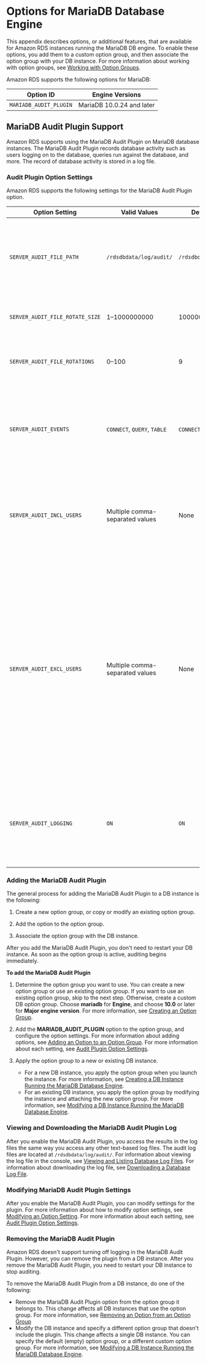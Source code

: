# Options for MariaDB Database Engine<a name="Appendix.MariaDB.Options"></a>

This appendix describes options, or additional features, that are available for Amazon RDS instances running the MariaDB DB engine\. To enable these options, you add them to a custom option group, and then associate the option group with your DB instance\. For more information about working with option groups, see [Working with Option Groups](USER_WorkingWithOptionGroups.md)\.

Amazon RDS supports the following options for MariaDB: 


| Option ID | Engine Versions | 
| --- | --- | 
|  `MARIADB_AUDIT_PLUGIN`  |  MariaDB 10\.0\.24 and later  | 

## MariaDB Audit Plugin Support<a name="Appendix.MariaDB.Options.AuditPlugin"></a>

Amazon RDS supports using the MariaDB Audit Plugin on MariaDB database instances\. The MariaDB Audit Plugin records database activity such as users logging on to the database, queries run against the database, and more\. The record of database activity is stored in a log file\.

### Audit Plugin Option Settings<a name="Appendix.MariaDB.Options.AuditPlugin.Options"></a>

Amazon RDS supports the following settings for the MariaDB Audit Plugin option\. 


| Option Setting | Valid Values | Default Value | Description | 
| --- | --- | --- | --- | 
| `SERVER_AUDIT_FILE_PATH` | `/rdsdbdata/log/audit/` | `/rdsdbdata/log/audit/` |  The location of the log file\. The log file contains the record of the activity specified in `SERVER_AUDIT_EVENTS`\. For more information, see [Viewing and Listing Database Log Files](USER_LogAccess.md#USER_LogAccess.Procedural.Viewing) and [MariaDB Database Log Files](USER_LogAccess.Concepts.MariaDB.md)\.   | 
| `SERVER_AUDIT_FILE_ROTATE_SIZE` | 1–1000000000 | 1000000 |  The size in bytes that when reached, causes the file to rotate\. For more information, see [Log File Size](USER_LogAccess.Concepts.MariaDB.md#USER_LogAccess.MariaDB.LogFileSize)\.   | 
| `SERVER_AUDIT_FILE_ROTATIONS` | 0–100 | 9 |  The number of log rotations to save\. For more information, see [Log File Size](USER_LogAccess.Concepts.MariaDB.md#USER_LogAccess.MariaDB.LogFileSize) and [Downloading a Database Log File](USER_LogAccess.md#USER_LogAccess.Procedural.Downloading)\.   | 
| `SERVER_AUDIT_EVENTS` | `CONNECT`, `QUERY`, `TABLE` | `CONNECT`, `QUERY` |  The types of activity to record in the log\. Installing the MariaDB Audit Plugin is itself logged\.  [\[See the AWS documentation website for more details\]](http://docs.aws.amazon.com/AmazonRDS/latest/UserGuide/Appendix.MariaDB.Options.html) For MariaDB, `CONNECT`, `QUERY`, and `TABLE` are supported\. For MySQL, `CONNECT` and `QUERY` are supported\.  | 
| `SERVER_AUDIT_INCL_USERS` | Multiple comma\-separated values | None |  Include only activity from the specified users\. By default, activity is recorded for all users\. If a user is specified in both `SERVER_AUDIT_EXCL_USERS` and `SERVER_AUDIT_INCL_USERS`, then activity is recorded for the user\.   | 
| `SERVER_AUDIT_EXCL_USERS` | Multiple comma\-separated values | None |  Exclude activity from the specified users\. By default, activity is recorded for all users\. If a user is specified in both `SERVER_AUDIT_EXCL_USERS` and `SERVER_AUDIT_INCL_USERS`, then activity is recorded for the user\.   The `rdsadmin` user queries the database every second to check the health of the database\. Depending on your other settings, this activity can possibly cause the size of your log file to grow very large, very quickly\. If you don't need to record this activity, add the `rdsadmin` user to the `SERVER_AUDIT_EXCL_USERS` list\.    `CONNECT` activity is always recorded for all users, even if the user is specified for this option setting\.    | 
| `SERVER_AUDIT_LOGGING` | `ON` | `ON` |  Logging is active\. The only valid value is `ON`\. Amazon RDS does not support deactivating logging\. If you want to deactivate logging, remove the MariaDB Audit Plugin\. For more information, see [Removing the MariaDB Audit Plugin](#Appendix.MariaDB.Options.AuditPlugin.Remove)\.   | 

### Adding the MariaDB Audit Plugin<a name="Appendix.MariaDB.Options.AuditPlugin.Add"></a>

The general process for adding the MariaDB Audit Plugin to a DB instance is the following: 

1. Create a new option group, or copy or modify an existing option group\.

1. Add the option to the option group\.

1. Associate the option group with the DB instance\.

After you add the MariaDB Audit Plugin, you don't need to restart your DB instance\. As soon as the option group is active, auditing begins immediately\. 

**To add the MariaDB Audit Plugin**

1. Determine the option group you want to use\. You can create a new option group or use an existing option group\. If you want to use an existing option group, skip to the next step\. Otherwise, create a custom DB option group\. Choose **mariadb** for **Engine**, and choose **10\.0** or later for **Major engine version**\. For more information, see [Creating an Option Group](USER_WorkingWithOptionGroups.md#USER_WorkingWithOptionGroups.Create)\. 

1. Add the **MARIADB\_AUDIT\_PLUGIN** option to the option group, and configure the option settings\. For more information about adding options, see [Adding an Option to an Option Group](USER_WorkingWithOptionGroups.md#USER_WorkingWithOptionGroups.AddOption)\. For more information about each setting, see [Audit Plugin Option Settings](#Appendix.MariaDB.Options.AuditPlugin.Options)\. 

1. Apply the option group to a new or existing DB instance\. 
   + For a new DB instance, you apply the option group when you launch the instance\. For more information, see [Creating a DB Instance Running the MariaDB Database Engine](USER_CreateMariaDBInstance.md)\. 
   + For an existing DB instance, you apply the option group by modifying the instance and attaching the new option group\. For more information, see [Modifying a DB Instance Running the MariaDB Database Engine](USER_ModifyInstance.MariaDB.md)\. 

### Viewing and Downloading the MariaDB Audit Plugin Log<a name="Appendix.MariaDB.Options.AuditPlugin.Log"></a>

After you enable the MariaDB Audit Plugin, you access the results in the log files the same way you access any other text\-based log files\. The audit log files are located at `/rdsdbdata/log/audit/`\. For information about viewing the log file in the console, see [Viewing and Listing Database Log Files](USER_LogAccess.md#USER_LogAccess.Procedural.Viewing)\. For information about downloading the log file, see [Downloading a Database Log File](USER_LogAccess.md#USER_LogAccess.Procedural.Downloading)\. 

### Modifying MariaDB Audit Plugin Settings<a name="Appendix.MariaDB.Options.AuditPlugin.ModifySettings"></a>

After you enable the MariaDB Audit Plugin, you can modify settings for the plugin\. For more information about how to modify option settings, see [Modifying an Option Setting](USER_WorkingWithOptionGroups.md#USER_WorkingWithOptionGroups.ModifyOption)\. For more information about each setting, see [Audit Plugin Option Settings](#Appendix.MariaDB.Options.AuditPlugin.Options)\. 

### Removing the MariaDB Audit Plugin<a name="Appendix.MariaDB.Options.AuditPlugin.Remove"></a>

Amazon RDS doesn't support turning off logging in the MariaDB Audit Plugin\. However, you can remove the plugin from a DB instance\. After you remove the MariaDB Audit Plugin, you need to restart your DB instance to stop auditing\. 

To remove the MariaDB Audit Plugin from a DB instance, do one of the following: 
+ Remove the MariaDB Audit Plugin option from the option group it belongs to\. This change affects all DB instances that use the option group\. For more information, see [Removing an Option from an Option Group](USER_WorkingWithOptionGroups.md#USER_WorkingWithOptionGroups.RemoveOption) 
+ Modify the DB instance and specify a different option group that doesn't include the plugin\. This change affects a single DB instance\. You can specify the default \(empty\) option group, or a different custom option group\. For more information, see [Modifying a DB Instance Running the MariaDB Database Engine](USER_ModifyInstance.MariaDB.md)\. 